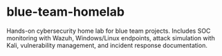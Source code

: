 # blue-team-homelab
Hands-on cybersecurity home lab for blue team projects. Includes SOC monitoring with Wazuh, Windows/Linux endpoints, attack simulation with Kali, vulnerability management, and incident response documentation.
